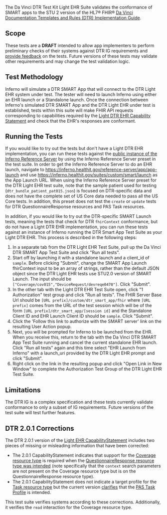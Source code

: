 The Da Vinci DTR Test Kit Light EHR Suite validates the conformance of SMART apps
to the STU 2 version of the HL7® FHIR®
[Da Vinci Documentation Templates and Rules (DTR) Implementation Guide](https://hl7.org/fhir/us/davinci-dtr/STU2/).

## Scope

These tests are a **DRAFT** intended to allow app implementers to perform
preliminary checks of their systems against DTR IG requirements and [provide
feedback](https://github.com/inferno-framework/davinci-dtr-test-kit/issues)
on the tests. Future versions of these tests may validate other
requirements and may change the test validation logic.

## Test Methodology

Inferno will simulate a DTR SMART App that will connect to the DTR Light EHR system under test. The tester will need to launch Inferno using either an EHR launch or a Standalone launch. Once the connection between Inferno's simulated DTR SMART App and the DTR Light EHR under test is established, tests within this suite will make FHIR API requests corresponding to capabilities required by the [Light DTR EHR Capability Statement](https://hl7.org/fhir/us/davinci-dtr/STU2/CapabilityStatement-light-dtr-ehr) and check that the EHR's responses are conformant.

## Running the Tests

If you would like to try out the tests but don't have a Light DTR EHR implementation, you can run these tests against the [public instance of the Inferno Reference Server](https://inferno.healthit.gov/reference-server/r4/) by using the Inferno Reference Server preset in the test suite. In order to get the Inferno Reference Server to do an EHR launch, navigate to https://inferno.healthit.gov/reference-server/app/app-launch and use https://inferno.healthit.gov/suites/custom/smart/launch as the App Launch URL. When using the Inferno Reference Server preset for the DTR Light EHR test suite, note that the sample patient used for testing (`dtr_bundle_patient_pat015.json`) is focused on DTR-specific data and does not have the complete set of US Core data needed to pass all the US Core tests. In addition, this preset does not test the `create` or `update` tests for DTR QuestionnaireResponse resources and PAS Task resources.

In addition, if you would like to try out the DTR-specific SMART Launch tests, meaning the tests that check for DTR `fhirContext` conformance, but do not have a Light DTR EHR implementation, you can run these tests against an instance of Inferno running the DTR Smart App Test Suite as your Light DTR EHR. This process is described in the following steps:

1. In a separate tab from the DTR Light EHR Test Suite, pull up the Da Vinci DTR SMART App Test Suite and click "Run all tests".
2. Start off by launching it with a standalone launch and a client_id of `sample`. Before clicking "Submit", change the SMART App Launch fhirContext input to be an array of strings, rather than the default JSON object since the DTR Light EHR tests use STU2.0 version of SMART Launch. The input should be `["Coverage/cov015","DeviceRequest/devreqe0470"]`. Click "Submit".
3. In the other tab with the Light DTR EHR Test Suite open, click "1 Authorization" test group and click "Run all tests". The FHIR Server Base Url should be `[URL prefix]/custom/dtr_smart_app/fhir` where `[URL prefix]` comes from the URL of the test session which will be of the form `[URL prefix]/dtr_smart_app/[session id]` and the Standalone Client ID and EHR Launch Client ID should be `sample`. Click "Submit".
4. Click the 'Follow this link to authorize with the SMART server' link on the resulting User Action popup.
5. Next, you will be prompted for Inferno to be launched from the EHR. When you receive this, return to the tab with the Da Vinci DTR SMART App Test Suite running and cancel the current standalone EHR launch. Click "Run all tests" again and this time select "EHR Launch from Inferno" with a launch_uri provided by the DTR Light EHR prompt and click "Submit".
6. Right click on the link in the resulting popup and click "Open Link in New Window" to complete the Authorization Test Group of the DTR Light EHR Test Suite.

## Limitations

The DTR IG is a complex specification and these tests currently validate conformance to only
a subset of IG requirements. Future versions of the test suite will test further
features.

## DTR 2.0.1 Corrections

The DTR 2.0.1 version of the [Light EHR CapabilityStatement](http://hl7.org/fhir/us/davinci-dtr/CapabilityStatement/light-dtr-ehr) includes two pieces of missing or misleading information that have been corrected:

- The 2.0.1 CapabilityStatement indicates that support for the [Coverage resource type](https://hl7.org/fhir/us/davinci-dtr/STU2/CapabilityStatement-light-dtr-ehr.html#coverage) is required when the [QuestionnaireResponse resource type was intended](https://build.fhir.org/ig/HL7/davinci-dtr/CapabilityStatement-light-dtr-ehr-311.html#questionnaireresponse) (note specifically that the `context` search parameters are not present on the Coverage resource type but is on the QuestionnaireResponse resource type).
- The 2.0.1 CapabilityStatement does not indicate a target profile for the [Task resource type](https://hl7.org/fhir/us/davinci-dtr/STU2/CapabilityStatement-light-dtr-ehr.html#task) but the current version [clarifies](https://build.fhir.org/ig/HL7/davinci-dtr/CapabilityStatement-light-dtr-ehr-311.html#task) that the [PAS Task Profile](http://hl7.org/fhir/us/davinci-pas/StructureDefinition/profile-task) is intended.

This test suite verifies systems according to these corrections. Additionally, it verifies the `read` interaction for the Coverage resource type.
